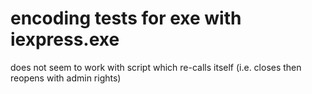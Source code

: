 # encoding tests for exe with iexpress.exe

does not seem to work with script which re-calls itself (i.e. closes then reopens with admin rights)
